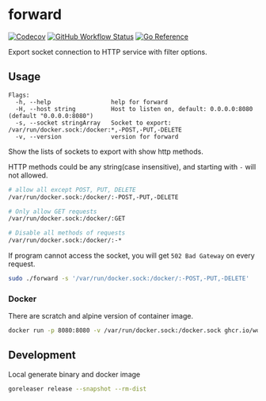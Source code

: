 # forward

[![Codecov](https://img.shields.io/codecov/c/github/worldline-go/forward?logo=codecov&style=flat-square)](https://app.codecov.io/gh/worldline-go/forward)
[![GitHub Workflow Status](https://img.shields.io/github/workflow/status/worldline-go/forward/Test?logo=github&style=flat-square&label=ci)](https://github.com/worldline-go/forward/actions)
[![Go Reference](https://pkg.go.dev/badge/github.com/worldline-go/forward.svg)](https://pkg.go.dev/github.com/worldline-go/forward)

Export socket connection to HTTP service with filter options.

## Usage

```
Flags:
  -h, --help                 help for forward
  -H, --host string          Host to listen on, default: 0.0.0.0:8080 (default "0.0.0.0:8080")
  -s, --socket stringArray   Socket to export: /var/run/docker.sock:/docker:*,-POST,-PUT,-DELETE
  -v, --version              version for forward
```

Show the lists of sockets to export with show http methods.

HTTP methods could be any string(case insensitive), and starting with `-` will not allowed.

```sh
# allow all except POST, PUT, DELETE
/var/run/docker.sock:/docker/:-POST,-PUT,-DELETE

# Only allow GET requests
/var/run/docker.sock:/docker/:GET

# Disable all methods of requests
/var/run/docker.sock:/docker/:-*
```

If program cannot access the socket, you will get `502 Bad Gateway` on every request.

```sh
sudo ./forward -s '/var/run/docker.sock:/docker/:-POST,-PUT,-DELETE'
```

### Docker

There are scratch and alpine version of container image.

```sh
docker run -p 8080:8080 -v /var/run/docker.sock:/docker.sock ghcr.io/worldline-go/forward -s /docker.sock:/docker/:-POST,-PUT,-DELETE,-PATCH
```

## Development

Local generate binary and docker image

```sh
goreleaser release --snapshot --rm-dist
```

